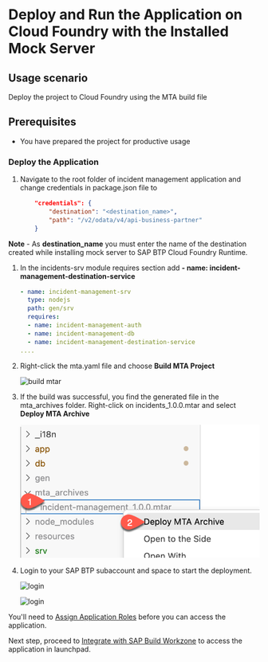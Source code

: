# Deploy and Run the Application on Cloud Foundry with the Installed Mock Server

## Usage scenario

Deploy the project to Cloud Foundry using the MTA build file

## Prerequisites

* You have prepared the project for productive usage

### Deploy the Application

1. Navigate to the root folder of incident management application and change credentials in package.json file to 

    ```json
        "credentials": {
            "destination": "<destination_name>",
            "path": "/v2/odata/v4/api-business-partner"
        }
    ```

**Note** - As **destination_name** you must enter the name of the destination created while installing mock server to SAP BTP Cloud Foundry Runtime.

1. In the incidents-srv module requires section add **- name: incident-management-destination-service**
   
    ```yaml
    - name: incident-management-srv
      type: nodejs
      path: gen/srv
      requires:
      - name: incident-management-auth
      - name: incident-management-db
      - name: incident-management-destination-service
    ....
    ```

2. Right-click the mta.yaml file and choose **Build MTA Project**
   
   ![build mtar](./images/build_mtar.png)

3. If the build was successful, you find the generated file in the mta_archives folder. Right-click on incidents_1.0.0.mtar and select **Deploy MTA Archive**  
   
   ![deploy mtar](./images/deploy_mtar.png)

4. Login to your SAP BTP subaccount and space to start the deployment.
   
   ![login](./images/login.png)

   ![login](./images/select_account.png)

You'll need to [Assign Application Roles](https://developers.sap.com/tutorials/user-role-assignment.html) before you can access the application.

Next step, proceed to [Integrate with SAP Build Workzone](https://developers.sap.com/tutorials/integrate-with-work-zone.html) to access the application in launchpad.